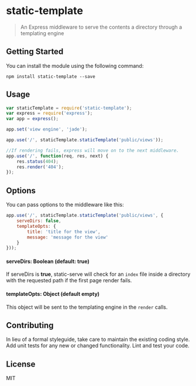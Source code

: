 # static-template

>An Express middleware to serve the contents a directory through a templating engine

## Getting Started

You can install the module using the following command:

```shell
npm install static-template --save
```

## Usage

```js
var staticTemplate = require('static-template');
var express = require('express');
var app = express();

app.set('view engine', 'jade');

app.use('/', staticTemplate.staticTemplate('public/views'));

//If rendering fails, express will move on to the next middleware.
app.use('/', function(req, res, next) {
    res.status(404);
    res.render('404');
});
```

## Options
You can pass options to the middleware like this:
```js
app.use('/', staticTemplate.staticTemplate('public/views', {
    serveDirs: false,
    templateOpts: {
        title: 'title for the view',
        message: 'message for the view'
    }
}));
```

#### serveDirs: Boolean (default: true)
If serveDirs is **true**, static-serve will check for an `index` file inside a directory with the requested path if the first page render fails.

#### templateOpts: Object (default empty)
This object will be sent to the templating engine in the `render` calls.

## Contributing

In lieu of a formal styleguide, take care to maintain the existing coding style.
Add unit tests for any new or changed functionality. Lint and test your code.

## License

MIT